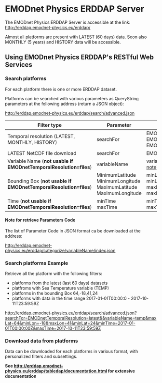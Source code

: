 # EMODnet Physics ERDDAP Server

The EMODnet Physics ERDDAP Server is accessible at the link: http://erddap.emodnet-physics.eu/erddap/

Almost all platforms are present with LATEST (60 days) data. Soon also MONTHLY (5 years) and HISTORY data will be accessible.

## Using EMODnet Physics ERDDAP's RESTful Web Services

### Search platforms

For each platform there is one or more ERDDAP dataset.

Platforms can be searched with various parameters as QueryString parameters at the following address (return a JSON object):

http://erddap.emodnet-physics.eu/erddap/search/advanced.json

Filter type | Parameter | value
----------- |---------- | -----
Temporal resolution (LATEST, MONTHLY, HISTORY)| searchFor | EMODnetTemporalResolution=latest<br>EMODnetTemporalResolution=monthly<br>EMODnetTemporalResolution=history
LATEST NetCDF file download | searchFor | EMODnetTemporalResolution=files
Variable Name (**not usable if EMODnetTemporalResolution=files**)| variableName | variableName=[Parameter Code] ([see note](./ERDDAP.md#note-for-retrieve-parameters-code))
Bounding Box (**not usable if EMODnetTemporalResolution=files**)| MinimumLatitude<br>MinimumLongitude<br>MaximumLatitude<br>MaximumLongitude | minLat=[min latitude]<br>minLon=[min longitude]<br>maxLat=[max latitude]<br>maxLon=[max longitude]
Time (**not usable if EMODnetTemporalResolution=files**)| minTime<br>maxTime | minTime=yyyy-MM-ddTHH:mm:ssZ<br>maxTime=yyyy-MM-ddTHH:mm:ssZ

#### Note for retrieve Parameters Code
The list of Parameter Code in JSON format ca be downloaded at the address:

http://erddap.emodnet-physics.eu/erddap/categorize/variableName/index.json


### Search platforms Example

Retrieve all the platform with the following filters:
* platforms from the latest (last 60 days) datasets 
* platfroms with Sea Temperature variable (TEMP)
* platforms in the bounding Box 64,-18,41,24
* platforms with data in the time range 2017-01-01T00:00:0 - 2017-10-11T23:59:59Z

http://erddap.emodnet-physics.eu/erddap/search/advanced.json?searchFor=EMODnetTemporalResolution=latest&&variableName=temp&maxLat=64&minLon=-18&maxLon=41&minLat=24&minTime=2017-01-01T00:00:00Z&maxTime=2017-10-11T23:59:59Z

### Download data from platforms

Data can be downloaded for each platforms in various format, with personalized filters and subsettings.

**See http://erddap.emodnet-physics.eu/erddap/tabledap/documentation.html for extensive documentation**
